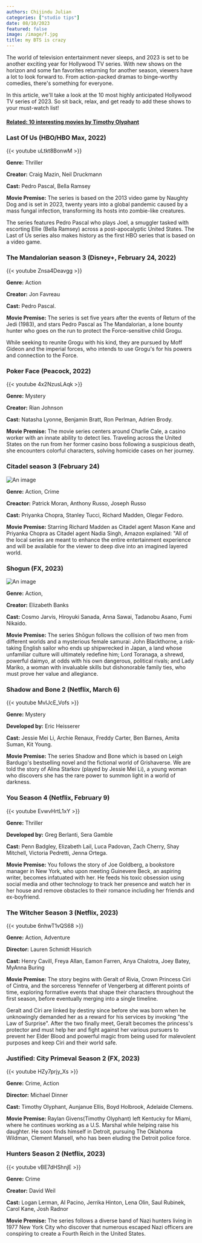 ```yaml
---
authors: Chijindu Julian
categories: ["studio tips"]
date: 08/10/2023
featured: false
image: /image/f.jpg
title: my BTS is crazy
---
```


The world of television entertainment never sleeps, and 2023 is set to be another exciting year for Hollywood TV series. With new shows on the horizon and some fan favorites returning for another season, viewers have a lot to look forward to. From action-packed dramas to binge-worthy comedies, there's something for everyone.

In this article, we'll take a look at the 10 most highly anticipated Hollywood TV series of 2023. So sit back, relax, and get ready to add these shows to your must-watch list!

#### [Related: 10 interesting movies by Timothy Olyphant](https://google.com)

### Last Of Us (HBO/HBO Max, 2022)

{{< youtube uLtkt8BonwM >}}

**Genre:** Thriller

**Creator:** Craig Mazin, Neil Druckmann

**Cast:** Pedro Pascal, Bella Ramsey

**Movie Premise:** The series is based on the 2013 video game by Naughty Dog and is set in 2023, twenty years into a global pandemic caused by a mass fungal infection, transforming its hosts into zombie-like creatures.

The series features Pedro Pascal who plays Joel, a smuggler tasked with escorting Ellie (Bella Ramsey) across a post-apocalyptic United States. The Last of Us series also makes history as the first HBO series that is based on a video game.


### The Mandalorian season 3 (Disney+, February 24, 2022)

{{< youtube Znsa4Deavgg >}}

**Genre:** Action

**Creator:** Jon Favreau

**Cast:** Pedro Pascal.

**Movie Premise:** The series is set five years after the events of Return of the Jedi (1983), and stars Pedro Pascal as The Mandalorian, a lone bounty hunter who goes on the run to protect the Force-sensitive child Grogu.

While seeking to reunite Grogu with his kind, they are pursued by Moff Gideon and the imperial forces, who intends to use Grogu's for his powers and connection to the Force.

### Poker Face (Peacock, 2022)

{{< youtube 4x2NzusLAqk >}}

**Genre:** Mystery

**Creator:** Rian Johnson

**Cast:** Natasha Lyonne, Benjamin Bratt, Ron Perlman, Adrien Brody.

**Movie Premise:** The movie series centers around Charlie Cale, a casino worker with an innate ability to detect lies. Traveling across the United States on the run from her former casino boss following a suspicious death, she encounters colorful characters, solving homicide cases on her journey.

### Citadel season 3 (February 24)

![An image](/tv-series/12-most-anticipated-tv-series-of-2023/citadel.png "Movie Poster Citadel")

**Genre:** Action, Crime

**Creactor:** Patrick Moran, Anthony Russo, Joseph Russo

**Cast:** Priyanka Chopra, Stanley Tucci, Richard Madden, Olegar Fedoro.

**Movie Premise:** Starring Richard Madden as Citadel agent Mason Kane and Priyanka Chopra as Citadel agent Nadia Singh, Amazon explained: "All of the local series are meant to enhance the entire entertainment experience and will be available for the viewer to deep dive into an imagined layered world.


### Shogun (FX, 2023)

![An image](/tv-series/12-most-anticipated-tv-series-of-2023/shogun.png "Movie Poster Shogun")

**Genre:** Action, 

**Creator:** Elizabeth Banks

**Cast:** Cosmo Jarvis, Hiroyuki Sanada, Anna Sawai, Tadanobu Asano, Fumi Nikaido.

**Movie Premise:** The series Shōgun follows the collision of two men from different worlds and a mysterious female samurai: John Blackthorne, a risk-taking English sailor who ends up shipwrecked in Japan, a land whose unfamiliar culture will ultimately redefine him; Lord Toranaga, a shrewd, powerful daimyo, at odds with his own dangerous, political rivals; and Lady Mariko, a woman with invaluable skills but dishonorable family ties, who must prove her value and allegiance.


### Shadow and Bone 2 (Netflix, March 6)

{{< youtube MvIJcE_Vofs >}}

**Genre:** Mystery

**Developed by:** Eric Heisserer

**Cast:** Jessie Mei Li, Archie Renaux, Freddy Carter, Ben Barnes, Amita Suman, Kit Young.

**Movie Premise:** The series Shadow and Bone which is based on Leigh Bardugo's bestselling novel and the fictional world of Grishaverse. We are told the story of Alina Starkov (played by Jessie Mei Li), a young woman who discovers she has the rare power to summon light in a world of darkness.

### You Season 4 (Netflix, February 9)

{{< youtube EvwvHrtL1xY >}}

**Genre:** Thriller

**Developed by:** Greg Berlanti, Sera Gamble

**Cast:** Penn Badgley, Elizabeth Lail, Luca Padovan, Zach Cherry, Shay Mitchell, Victoria Pedretti, Jenna Ortega.

**Movie Premise:** You follows the story of Joe Goldberg, a bookstore manager in New York, who upon meeting Guinevere Beck, an aspiring writer, becomes infatuated with her. He feeds his toxic obsession using social media and other technology to track her presence and watch her in her house and remove obstacles to their romance including her friends and ex-boyfriend.



### The Witcher Season 3 (Netflix, 2023)

{{< youtube 6nhwT1vQS68 >}}

**Genre:** Action, Adventure

**Director:** Lauren Schmidt Hissrich

**Cast:** Henry Cavill, Freya Allan, Eamon Farren, Anya Chalotra, Joey Batey, MyAnna Buring

**Movie Premise:** The story begins with Geralt of Rivia, Crown Princess Ciri of Cintra, and the sorceress Yennefer of Vengerberg at different points of time, exploring formative events that shape their characters throughout the first season, before eventually merging into a single timeline.

Geralt and Ciri are linked by destiny since before she was born when he unknowingly demanded her as a reward for his services by invoking "the Law of Surprise". After the two finally meet, Geralt becomes the princess's protector and must help her and fight against her various pursuers to prevent her Elder Blood and powerful magic from being used for malevolent purposes and keep Ciri and their world safe.

### Justified: City Primeval Season 2 (FX, 2023)

{{< youtube HZy7prjy_Xs >}}

**Genre:** Crime, Action

**Director:** Michael Dinner

**Cast:** Timothy Olyphant, Aunjanue Ellis, Boyd Holbrook, Adelaide Clemens.

**Movie Premise:** Raylan Givens(Timothy Olyphant) left Kentucky for Miami, where he continues working as a U.S. Marshal while helping raise his daughter. He soon finds himself in Detroit, pursuing The Oklahoma Wildman, Clement Mansell, who has been eluding the Detroit police force.



### Hunters Season 2 (Netflix, 2023)

{{< youtube vBE7dHShnjE >}}

**Genre:** Crime

**Creator:** 	David Weil

**Cast:** Logan Lerman, Al Pacino, Jerrika Hinton, Lena Olin, Saul Rubinek, Carol Kane, Josh Radnor

**Movie Premise:** The series follows a diverse band of Nazi hunters living in 1977 New York City who discover that numerous escaped Nazi officers are conspiring to create a Fourth Reich in the United States.

